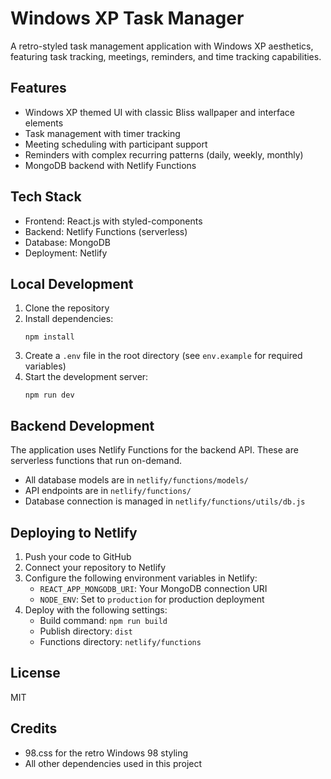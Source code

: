 # Windows XP Task Manager

A retro-styled task management application with Windows XP aesthetics, featuring task tracking, meetings, reminders, and time tracking capabilities.

## Features

- Windows XP themed UI with classic Bliss wallpaper and interface elements
- Task management with timer tracking
- Meeting scheduling with participant support
- Reminders with complex recurring patterns (daily, weekly, monthly)
- MongoDB backend with Netlify Functions

## Tech Stack

- Frontend: React.js with styled-components
- Backend: Netlify Functions (serverless)
- Database: MongoDB
- Deployment: Netlify

## Local Development

1. Clone the repository
2. Install dependencies:
   ```
   npm install
   ```
3. Create a `.env` file in the root directory (see `env.example` for required variables)
4. Start the development server:
   ```
   npm run dev
   ```

## Backend Development

The application uses Netlify Functions for the backend API. These are serverless functions that run on-demand.

- All database models are in `netlify/functions/models/`
- API endpoints are in `netlify/functions/`
- Database connection is managed in `netlify/functions/utils/db.js`

## Deploying to Netlify

1. Push your code to GitHub
2. Connect your repository to Netlify
3. Configure the following environment variables in Netlify:
   - `REACT_APP_MONGODB_URI`: Your MongoDB connection URI
   - `NODE_ENV`: Set to `production` for production deployment
4. Deploy with the following settings:
   - Build command: `npm run build`
   - Publish directory: `dist`
   - Functions directory: `netlify/functions`

## License

MIT

## Credits

- 98.css for the retro Windows 98 styling
- All other dependencies used in this project
